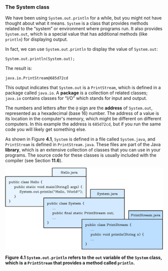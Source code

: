 ###  The System class



We have been using `System.out.println` for a while, but you might not have thought about what it means.
`System` is a class that provides methods related to the “system” or environment where programs run.
It also provides `System.out`, which is a special value that has additional methods (like `println`) for displaying output.


In fact, we can use `System.out.println` to display the value of `System.out`:

```code
System.out.println(System.out);
```

The result is:

```code
java.io.PrintStream@685d72cd
```


This output indicates that `System.out` is a `PrintStream`, which is defined in a package called `java.io`.
A **package** is a collection of related classes; `java.io` contains classes for “I/O” which stands for input and output.


The numbers and letters after the `@` sign are the **address** of `System.out`, represented as a hexadecimal (base 16) number.
The address of a value is its location in the computer's memory, which might be different on different computers.
In this example the address is `685d72cd`, but if you run the same code you will likely get something else.


As shown in Figure **4.1**, `System` is defined in a file called `System.java`, and `PrintStream` is defined in `PrintStream.java`.
These files are part of the Java **library**, which is an extensive collection of classes that you can use in your programs.
The source code for these classes is usually included with the compiler (see Section **11.6**).

![Figure 4.1 `System.out.println` refers to the `out` variable of the `System` class, which is a `PrintStream` that provides a method called `println`.](figs/system.jpg)

**Figure 4.1 `System.out.println` refers to the `out` variable of the `System` class, which is a `PrintStream` that provides a method called `println`.**